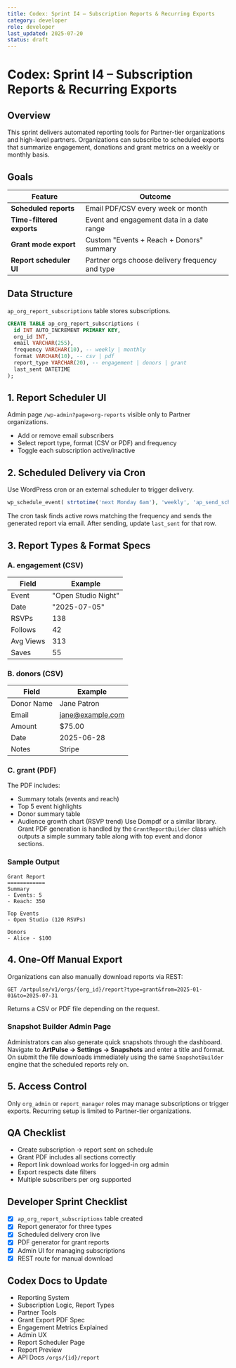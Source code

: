 ```yaml
---
title: Codex: Sprint I4 – Subscription Reports & Recurring Exports
category: developer
role: developer
last_updated: 2025-07-20
status: draft
---
```

# Codex: Sprint I4 – Subscription Reports & Recurring Exports

## Overview
This sprint delivers automated reporting tools for Partner-tier organizations and high-level partners. Organizations can subscribe to scheduled exports that summarize engagement, donations and grant metrics on a weekly or monthly basis.

## Goals
| Feature | Outcome |
| ------- | ------- |
| **Scheduled reports** | Email PDF/CSV every week or month |
| **Time-filtered exports** | Event and engagement data in a date range |
| **Grant mode export** | Custom "Events + Reach + Donors" summary |
| **Report scheduler UI** | Partner orgs choose delivery frequency and type |

## Data Structure
`ap_org_report_subscriptions` table stores subscriptions.
```sql
CREATE TABLE ap_org_report_subscriptions (
  id INT AUTO_INCREMENT PRIMARY KEY,
  org_id INT,
  email VARCHAR(255),
  frequency VARCHAR(10), -- weekly | monthly
  format VARCHAR(10), -- csv | pdf
  report_type VARCHAR(20), -- engagement | donors | grant
  last_sent DATETIME
);
```

## 1. Report Scheduler UI
Admin page `/wp-admin?page=org-reports` visible only to Partner organizations.
- Add or remove email subscribers
- Select report type, format (CSV or PDF) and frequency
- Toggle each subscription active/inactive

## 2. Scheduled Delivery via Cron
Use WordPress cron or an external scheduler to trigger delivery.
```php
wp_schedule_event( strtotime('next Monday 6am'), 'weekly', 'ap_send_scheduled_reports' );
```
The cron task finds active rows matching the frequency and sends the generated report via email. After sending, update `last_sent` for that row.

## 3. Report Types & Format Specs
### A. engagement (CSV)
| Field | Example |
| ----- | ------- |
| Event | "Open Studio Night" |
| Date | "2025-07-05" |
| RSVPs | 138 |
| Follows | 42 |
| Avg Views | 313 |
| Saves | 55 |

### B. donors (CSV)
| Field | Example |
| ----- | ------- |
| Donor Name | Jane Patron |
| Email | jane@example.com |
| Amount | $75.00 |
| Date | 2025-06-28 |
| Notes | Stripe |

### C. grant (PDF)
The PDF includes:
- Summary totals (events and reach)
- Top 5 event highlights
- Donor summary table
- Audience growth chart (RSVP trend)
Use Dompdf or a similar library. Grant PDF generation is handled by the
`GrantReportBuilder` class which outputs a simple summary table along with
top event and donor sections.

### Sample Output
```
Grant Report
============
Summary
- Events: 5
- Reach: 350

Top Events
- Open Studio (120 RSVPs)

Donors
- Alice - $100
```

## 4. One-Off Manual Export
Organizations can also manually download reports via REST:
```http
GET /artpulse/v1/orgs/{org_id}/report?type=grant&from=2025-01-01&to=2025-07-31
```
Returns a CSV or PDF file depending on the request.

### Snapshot Builder Admin Page
Administrators can also generate quick snapshots through the dashboard. Navigate
to **ArtPulse → Settings → Snapshots** and enter a title and format. On submit
the file downloads immediately using the same `SnapshotBuilder` engine that the
scheduled reports rely on.

## 5. Access Control
Only `org_admin` or `report_manager` roles may manage subscriptions or trigger exports. Recurring setup is limited to Partner-tier organizations.

## QA Checklist
- Create subscription → report sent on schedule
- Grant PDF includes all sections correctly
- Report link download works for logged-in org admin
- Export respects date filters
- Multiple subscribers per org supported

## Developer Sprint Checklist
- [x] `ap_org_report_subscriptions` table created
- [x] Report generator for three types
- [x] Scheduled delivery cron live
 - [x] PDF generator for grant reports
- [x] Admin UI for managing subscriptions
- [x] REST route for manual download

## Codex Docs to Update
- Reporting System
- Subscription Logic, Report Types
- Partner Tools
- Grant Export PDF Spec
- Engagement Metrics Explained
- Admin UX
- Report Scheduler Page
- Report Preview
- API Docs `/orgs/{id}/report`
